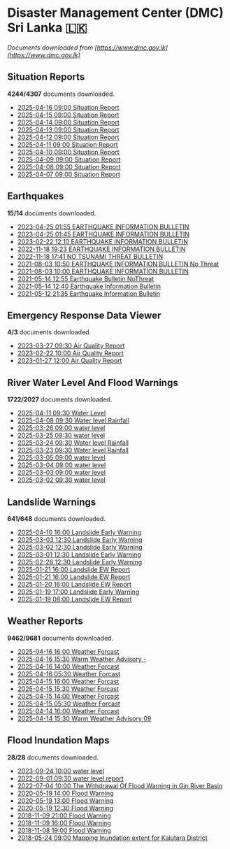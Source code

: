 # Disaster Management Center (DMC) Sri Lanka :sri_lanka:

*Documents downloaded from [https://www.dmc.gov.lk](https://www.dmc.gov.lk)*

## Situation Reports

**4244/4307** documents downloaded.

* [2025-04-16 09:00 Situation Report](data/situation-reports/20250416.0900.situation-report.pdf)
* [2025-04-15 09:00 Situation Report](data/situation-reports/20250415.0900.situation-report.pdf)
* [2025-04-14 09:00 Situation Report](data/situation-reports/20250414.0900.situation-report.pdf)
* [2025-04-13 09:00 Situation Report](data/situation-reports/20250413.0900.situation-report.pdf)
* [2025-04-12 09:00 Situation Report](data/situation-reports/20250412.0900.situation-report.pdf)
* [2025-04-11 09:00 Situation Report](data/situation-reports/20250411.0900.situation-report.pdf)
* [2025-04-10 09:00 Situation Report](data/situation-reports/20250410.0900.situation-report.pdf)
* [2025-04-09 09:00 Situation Report](data/situation-reports/20250409.0900.situation-report.pdf)
* [2025-04-08 09:00 Situation Report](data/situation-reports/20250408.0900.situation-report.pdf)
* [2025-04-07 09:00 Situation Report](data/situation-reports/20250407.0900.situation-report.pdf)

## Earthquakes

**15/14** documents downloaded.

* [2023-04-25 01:55 EARTHQUAKE INFORMATION BULLETIN](data/earthquakes/20230425.0155.earthquake-information-bulletin.pdf)
* [2023-04-25 01:45 EARTHQUAKE INFORMATION BULLETIN](data/earthquakes/20230425.0145.earthquake-information-bulletin.pdf)
* [2023-02-22 12:10 EARTHQUAKE INFORMATION BULLETIN](data/earthquakes/20230222.1210.earthquake-information-bulletin.pdf)
* [2022-11-18 19:23 EARTHQUAKE INFORMATION BULLETIN](data/earthquakes/20221118.1923.earthquake-information-bulletin.pdf)
* [2022-11-18 17:41 NO TSUNAMI THREAT BULLETIN](data/earthquakes/20221118.1741.no-tsunami-threat-bulletin.pdf)
* [2021-08-03 10:50 EARTHQUAKE INFORMATION BULLETIN No Threat](data/earthquakes/20210803.1050.earthquake-information-bulletin-no-threat.pdf)
* [2021-08-03 10:00 EARTHQUAKE INFORMATION BULLETIN](data/earthquakes/20210803.1000.earthquake-information-bulletin.pdf)
* [2021-05-14 12:55 Earthquake Bulletin NoThreat](data/earthquakes/20210514.1255.earthquake-bulletin-nothreat.pdf)
* [2021-05-14 12:40 Earthquake Information Bulletin](data/earthquakes/20210514.1240.earthquake-information-bulletin.pdf)
* [2021-05-12 21:35 Earthquake Information Bulletin](data/earthquakes/20210512.2135.earthquake-information-bulletin.pdf)

## Emergency Response Data Viewer

**4/3** documents downloaded.

* [2023-03-27 09:30 Air Quality Report](data/emergency-response-data-viewer/20230327.0930.air-quality-report.pdf)
* [2023-02-22 10:00 Air Quality Report](data/emergency-response-data-viewer/20230222.1000.air-quality-report.pdf)
* [2023-01-27 12:00 Air Quality Report](data/emergency-response-data-viewer/20230127.1200.air-quality-report.pdf)

## River Water Level And Flood Warnings

**1722/2027** documents downloaded.

* [2025-04-11 09:30 Water Level](data/river-water-level-and-flood-warnings/20250411.0930.water-level.jpg)
* [2025-04-08 09:30 Water level  Rainfall](data/river-water-level-and-flood-warnings/20250408.0930.water-level-rainfall.jpg)
* [2025-03-26 09:00 water level](data/river-water-level-and-flood-warnings/20250326.0900.water-level.jpg)
* [2025-03-25 09:30 water level](data/river-water-level-and-flood-warnings/20250325.0930.water-level.jpg)
* [2025-03-24 09:30 Water level  Rainfall](data/river-water-level-and-flood-warnings/20250324.0930.water-level-rainfall.jpg)
* [2025-03-23 09:30 Water level  Rainfall](data/river-water-level-and-flood-warnings/20250323.0930.water-level-rainfall.jpg)
* [2025-03-05 09:00 water level](data/river-water-level-and-flood-warnings/20250305.0900.water-level.jpg)
* [2025-03-04 09:00 water level](data/river-water-level-and-flood-warnings/20250304.0900.water-level.jpg)
* [2025-03-03 09:00 water level](data/river-water-level-and-flood-warnings/20250303.0900.water-level.jpg)
* [2025-03-02 09:30 water level](data/river-water-level-and-flood-warnings/20250302.0930.water-level.jpg)

## Landslide Warnings

**641/648** documents downloaded.

* [2025-04-10 16:00 Landslide Early Warning](data/landslide-warnings/20250410.1600.landslide-early-warning.pdf)
* [2025-03-03 12:30 Landslide Early Warning](data/landslide-warnings/20250303.1230.landslide-early-warning.pdf)
* [2025-03-02 12:30 Landslide Early Warning](data/landslide-warnings/20250302.1230.landslide-early-warning.pdf)
* [2025-03-01 12:30 Landslide Early Warning](data/landslide-warnings/20250301.1230.landslide-early-warning.pdf)
* [2025-02-28 12:30 Landslide Early Warning](data/landslide-warnings/20250228.1230.landslide-early-warning.pdf)
* [2025-01-21 16:00 Landslide EW Report](data/landslide-warnings/20250121.1600.landslide-ew-report.pdf)
* [2025-01-21 16:00 Landslide EW Report](data/landslide-warnings/20250121.1600.landslide-ew-report.pdf)
* [2025-01-20 16:00 Landslide EW Report](data/landslide-warnings/20250120.1600.landslide-ew-report.pdf)
* [2025-01-19 17:00 Landslide Early Warning](data/landslide-warnings/20250119.1700.landslide-early-warning.pdf)
* [2025-01-19 08:00 Landslide EW Report](data/landslide-warnings/20250119.0800.landslide-ew-report.pdf)

## Weather Reports

**9462/9681** documents downloaded.

* [2025-04-16 16:00 Weather Forcast](data/weather-reports/20250416.1600.weather-forcast.pdf)
* [2025-04-16 15:30 Warm Weather Advisory -](data/weather-reports/20250416.1530.warm-weather-advisory.pdf)
* [2025-04-16 14:00 Weather Forcast](data/weather-reports/20250416.1400.weather-forcast.pdf)
* [2025-04-16 05:30 Weather Forcast](data/weather-reports/20250416.0530.weather-forcast.pdf)
* [2025-04-15 16:00 Weather Forcast](data/weather-reports/20250415.1600.weather-forcast.pdf)
* [2025-04-15 15:30 Weather Forcast](data/weather-reports/20250415.1530.weather-forcast.pdf)
* [2025-04-15 14:00 Weather Forcast](data/weather-reports/20250415.1400.weather-forcast.pdf)
* [2025-04-15 05:30 Weather Forcast](data/weather-reports/20250415.0530.weather-forcast.pdf)
* [2025-04-14 16:00 Weather Forcast](data/weather-reports/20250414.1600.weather-forcast.pdf)
* [2025-04-14 15:30 Warm Weather Advisory  09](data/weather-reports/20250414.1530.warm-weather-advisory-09.pdf)

## Flood Inundation Maps

**28/28** documents downloaded.

* [2023-09-24 10:00 water level](data/flood-inundation-maps/20230924.1000.water-level.pdf)
* [2022-09-01 09:30 water level report](data/flood-inundation-maps/20220901.0930.water-level-report.pdf)
* [2022-07-04 10:00 The Withdrawal Of Flood Warning in Gin River Basin](data/flood-inundation-maps/20220704.1000.the-withdrawal-of-flood-warning-in-gin-river-basin.pdf)
* [2020-05-19 14:00 Flood Warning](data/flood-inundation-maps/20200519.1400.flood-warning.pdf)
* [2020-05-19 13:00 Flood Warning](data/flood-inundation-maps/20200519.1300.flood-warning.pdf)
* [2020-05-19 12:30 Flood Warning](data/flood-inundation-maps/20200519.1230.flood-warning.pdf)
* [2018-11-09 21:00 Flood Warning](data/flood-inundation-maps/20181109.2100.flood-warning.PDF)
* [2018-11-09 16:00 Flood Warning](data/flood-inundation-maps/20181109.1600.flood-warning.PDF)
* [2018-11-08 19:00 Flood Warning](data/flood-inundation-maps/20181108.1900.flood-warning.PDF)
* [2018-05-24 09:00 Mapping Inundation extent for Kalutara District](data/flood-inundation-maps/20180524.0900.mapping-inundation-extent-for-kalutara-district.pdf)

